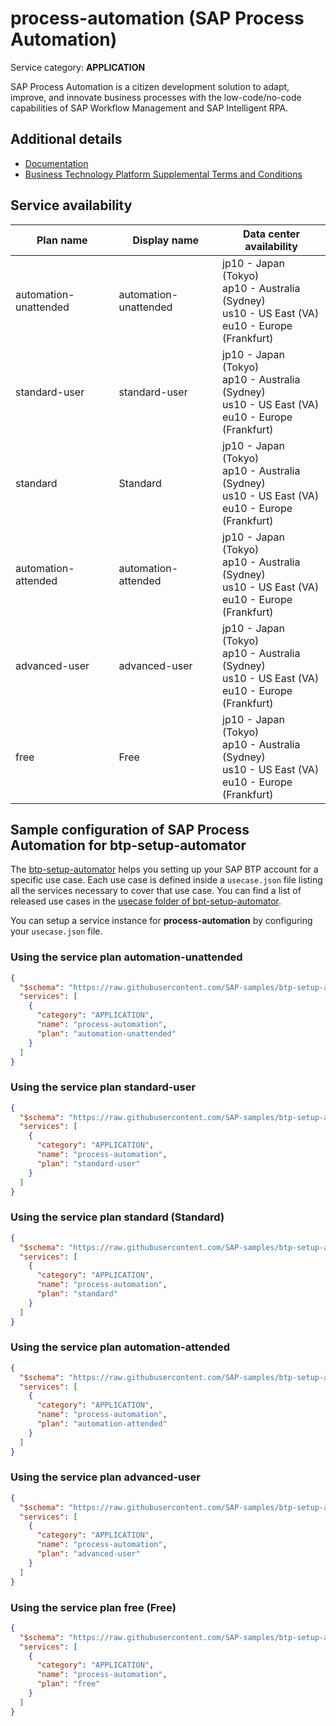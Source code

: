 # **process-automation** (SAP Process Automation)

Service category: **APPLICATION**

SAP Process Automation is a citizen development solution to adapt, improve, and innovate business processes with the low-code/no-code capabilities of SAP Workflow Management and SAP Intelligent RPA.

## Additional details

- [Documentation](https://help.sap.com/viewer/p/PROCESS_AUTOMATION)
- [Business Technology Platform Supplemental Terms and Conditions](https://www.sap.com/about/trust-center/agreements/cloud/cloud-services.html?tag=language:english&search=Supplement%20Business%20Technology%20Platform&sort=latest_desc)

## Service availability

| Plan name | Display name | Data center availability  |
|------|----------------|---------------------------|
|  automation-unattended  |  automation-unattended  | jp10 - Japan (Tokyo)<br> ap10 - Australia (Sydney)<br> us10 - US East (VA)<br> eu10 - Europe (Frankfurt)  |
|  standard-user  |  standard-user  | jp10 - Japan (Tokyo)<br> ap10 - Australia (Sydney)<br> us10 - US East (VA)<br> eu10 - Europe (Frankfurt)  |
|  standard  |  Standard  | jp10 - Japan (Tokyo)<br> ap10 - Australia (Sydney)<br> us10 - US East (VA)<br> eu10 - Europe (Frankfurt)  |
|  automation-attended  |  automation-attended  | jp10 - Japan (Tokyo)<br> ap10 - Australia (Sydney)<br> us10 - US East (VA)<br> eu10 - Europe (Frankfurt)  |
|  advanced-user  |  advanced-user  | jp10 - Japan (Tokyo)<br> ap10 - Australia (Sydney)<br> us10 - US East (VA)<br> eu10 - Europe (Frankfurt)  |
|  free  |  Free  | jp10 - Japan (Tokyo)<br> ap10 - Australia (Sydney)<br> us10 - US East (VA)<br> eu10 - Europe (Frankfurt)  |

## Sample configuration of **SAP Process Automation** for btp-setup-automator

The [btp-setup-automator](https://github.com/SAP-samples/btp-setup-automator) helps you setting up your SAP BTP account for a specific use case. Each use case is defined inside a `usecase.json` file listing all the services necessary to cover that use case. You can find a list of released use cases in the [usecase folder of bpt-setup-automator](https://github.com/SAP-samples/btp-setup-automator/tree/main/usecases).

You can setup a service instance for **process-automation** by configuring your `usecase.json` file.

### Using the service plan **automation-unattended**

```json
{
  "$schema": "https://raw.githubusercontent.com/SAP-samples/btp-setup-automator/main/libs/btpsa-usecase.json",
  "services": [
    {
      "category": "APPLICATION",
      "name": "process-automation",
      "plan": "automation-unattended"
    }
  ]
}
```

### Using the service plan **standard-user**

```json
{
  "$schema": "https://raw.githubusercontent.com/SAP-samples/btp-setup-automator/main/libs/btpsa-usecase.json",
  "services": [
    {
      "category": "APPLICATION",
      "name": "process-automation",
      "plan": "standard-user"
    }
  ]
}
```

### Using the service plan **standard** (Standard)

```json
{
  "$schema": "https://raw.githubusercontent.com/SAP-samples/btp-setup-automator/main/libs/btpsa-usecase.json",
  "services": [
    {
      "category": "APPLICATION",
      "name": "process-automation",
      "plan": "standard"
    }
  ]
}
```

### Using the service plan **automation-attended**

```json
{
  "$schema": "https://raw.githubusercontent.com/SAP-samples/btp-setup-automator/main/libs/btpsa-usecase.json",
  "services": [
    {
      "category": "APPLICATION",
      "name": "process-automation",
      "plan": "automation-attended"
    }
  ]
}
```

### Using the service plan **advanced-user**

```json
{
  "$schema": "https://raw.githubusercontent.com/SAP-samples/btp-setup-automator/main/libs/btpsa-usecase.json",
  "services": [
    {
      "category": "APPLICATION",
      "name": "process-automation",
      "plan": "advanced-user"
    }
  ]
}
```

### Using the service plan **free** (Free)

```json
{
  "$schema": "https://raw.githubusercontent.com/SAP-samples/btp-setup-automator/main/libs/btpsa-usecase.json",
  "services": [
    {
      "category": "APPLICATION",
      "name": "process-automation",
      "plan": "free"
    }
  ]
}
```
